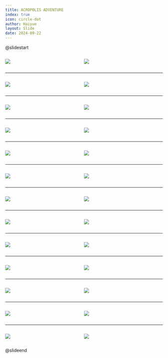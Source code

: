```yaml
---
title: ACROPOLIS ADVENTURE
index: true
icon: circle-dot
author: Haiyue
layout: Slide
date: 2024-09-22
---
```

 
@slidestart

<div style="display:flex">
<div style="flex:1">

![](https://raw.githubusercontent.com/yclord/reading/refs/heads/master/english/Level-W/ACROPOLIS%20ADVENTURE/001.webp)
</div>
<div style="flex:1">

![](https://raw.githubusercontent.com/yclord/reading/refs/heads/master/english/Level-W/ACROPOLIS%20ADVENTURE/002.webp)
</div>
</div>

---

<div style="display:flex">
<div style="flex:1">

![](https://raw.githubusercontent.com/yclord/reading/refs/heads/master/english/Level-W/ACROPOLIS%20ADVENTURE/003.webp)
</div>
<div style="flex:1">

![](https://raw.githubusercontent.com/yclord/reading/refs/heads/master/english/Level-W/ACROPOLIS%20ADVENTURE/004.webp)
</div>
</div>

---

<div style="display:flex">
<div style="flex:1">

![](https://raw.githubusercontent.com/yclord/reading/refs/heads/master/english/Level-W/ACROPOLIS%20ADVENTURE/005.webp)
</div>
<div style="flex:1">

![](https://raw.githubusercontent.com/yclord/reading/refs/heads/master/english/Level-W/ACROPOLIS%20ADVENTURE/006.webp)
</div>
</div>

---

<div style="display:flex">
<div style="flex:1">

![](https://raw.githubusercontent.com/yclord/reading/refs/heads/master/english/Level-W/ACROPOLIS%20ADVENTURE/007.webp)
</div>
<div style="flex:1">

![](https://raw.githubusercontent.com/yclord/reading/refs/heads/master/english/Level-W/ACROPOLIS%20ADVENTURE/008.webp)
</div>
</div>

---

<div style="display:flex">
<div style="flex:1">

![](https://raw.githubusercontent.com/yclord/reading/refs/heads/master/english/Level-W/ACROPOLIS%20ADVENTURE/009.webp)
</div>
<div style="flex:1">

![](https://raw.githubusercontent.com/yclord/reading/refs/heads/master/english/Level-W/ACROPOLIS%20ADVENTURE/010.webp)
</div>
</div>

---

<div style="display:flex">
<div style="flex:1">

![](https://raw.githubusercontent.com/yclord/reading/refs/heads/master/english/Level-W/ACROPOLIS%20ADVENTURE/011.webp)
</div>
<div style="flex:1">

![](https://raw.githubusercontent.com/yclord/reading/refs/heads/master/english/Level-W/ACROPOLIS%20ADVENTURE/012.webp)
</div>
</div>

---

<div style="display:flex">
<div style="flex:1">

![](https://raw.githubusercontent.com/yclord/reading/refs/heads/master/english/Level-W/ACROPOLIS%20ADVENTURE/013.webp)
</div>
<div style="flex:1">

![](https://raw.githubusercontent.com/yclord/reading/refs/heads/master/english/Level-W/ACROPOLIS%20ADVENTURE/014.webp)
</div>
</div>

---

<div style="display:flex">
<div style="flex:1">

![](https://raw.githubusercontent.com/yclord/reading/refs/heads/master/english/Level-W/ACROPOLIS%20ADVENTURE/015.webp)
</div>
<div style="flex:1">

![](https://raw.githubusercontent.com/yclord/reading/refs/heads/master/english/Level-W/ACROPOLIS%20ADVENTURE/016.webp)
</div>
</div>

---

<div style="display:flex">
<div style="flex:1">

![](https://raw.githubusercontent.com/yclord/reading/refs/heads/master/english/Level-W/ACROPOLIS%20ADVENTURE/017.webp)
</div>
<div style="flex:1">

![](https://raw.githubusercontent.com/yclord/reading/refs/heads/master/english/Level-W/ACROPOLIS%20ADVENTURE/018.webp)
</div>
</div>

---

<div style="display:flex">
<div style="flex:1">

![](https://raw.githubusercontent.com/yclord/reading/refs/heads/master/english/Level-W/ACROPOLIS%20ADVENTURE/019.webp)
</div>
<div style="flex:1">

![](https://raw.githubusercontent.com/yclord/reading/refs/heads/master/english/Level-W/ACROPOLIS%20ADVENTURE/020.webp)
</div>
</div>

---

<div style="display:flex">
<div style="flex:1">

![](https://raw.githubusercontent.com/yclord/reading/refs/heads/master/english/Level-W/ACROPOLIS%20ADVENTURE/021.webp)
</div>
<div style="flex:1">

![](https://raw.githubusercontent.com/yclord/reading/refs/heads/master/english/Level-W/ACROPOLIS%20ADVENTURE/022.webp)
</div>
</div>

---

<div style="display:flex">
<div style="flex:1">

![](https://raw.githubusercontent.com/yclord/reading/refs/heads/master/english/Level-W/ACROPOLIS%20ADVENTURE/023.webp)
</div>
<div style="flex:1">

![](https://raw.githubusercontent.com/yclord/reading/refs/heads/master/english/Level-W/ACROPOLIS%20ADVENTURE/024.webp)
</div>
</div>

---

<div style="display:flex">
<div style="flex:1">

![](https://raw.githubusercontent.com/yclord/reading/refs/heads/master/english/Level-W/ACROPOLIS%20ADVENTURE/025.webp)
</div>
<div style="flex:1">

![](https://raw.githubusercontent.com/yclord/reading/refs/heads/master/english/Level-W/ACROPOLIS%20ADVENTURE/026.webp)
</div>
</div>

@slideend